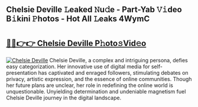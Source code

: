 ## Chelsie Deville 𝙻eaked 𝙽u𝚍e - Part-Yab 𝚅𝚒deo B𝚒kini 𝙿hotos - Hot All 𝙻eaks 4WymC

# <h2><a href="http://ld2pmcr.urlbe.top/?page=Chelsie+Deville">🔗🔗👉👉 Chelsie Deville P𝚑oto𝚜Vid𝚎o</a></h2>

[![Chelsie Deville](https://i.imgur.com/eBuTRDB.gif)](http://ld2pmcr.urlbe.top/?page=Chelsie+Deville)
Chelsie Deville, a complex and intriguing persona, defies easy categorization. Her innovative use of digital media for self-presentation has captivated and enraged followers, stimulating debates on privacy, artistic expression, and the essence of online communities. Though her future plans are unclear, her role in redefining the online world is unquestionable. Unyielding determination and undeniable magnetism fuel Chelsie Deville journey in the digital landscape.
